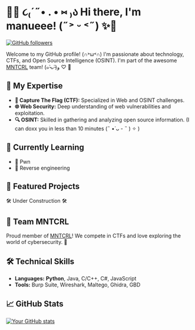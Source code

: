 # 🌸✨ ૮₍´˶• . • ⑅ ₎ა Hi there, I'm manueee! (˶˃ ᵕ ˂˶) ✨🌸

[![GitHub followers](https://img.shields.io/github/followers/manueee13?label=Follow&style=social)](https://github.com/manueee13)

Welcome to my GitHub profile! (∩˃ω˂∩)
I'm passionate about technology, CTFs, and Open Source Intelligence (OSINT). I'm part of the awesome [MNTCRL](https://mntcrl.it/) team! (๑˃̵ᴗ˂̵)و ♡ 🌟

## 🎯 My Expertise 

- **🔐 Capture The Flag (CTF):** Specialized in Web and OSINT challenges.
- **🌐 Web Security:** Deep understanding of web vulnerabilities and exploitation.
- **🔍 OSINT:** Skilled in gathering and analyzing open source information. (I can doxx you in less than 10 minutes (˵ •̀ ᴗ - ˵ ) ✧ )

## 🌱 Currently Learning

- 🧩 Pwn
- 🔄 Reverse engineering

## 📂 Featured Projects
🛠️ Under Construction 🛠️

## 🎲 Team MNTCRL

Proud member of [MNTCRL](https://mntcrl.it/)! We compete in CTFs and love exploring the world of cybersecurity. 🚀

## 🛠️ Technical Skills

- **Languages:** **Python**, Java, C/C++, C#, JavaScript
- **Tools:** Burp Suite, Wireshark, Maltego, Ghidra, GBD

## 📈 GitHub Stats

[![Your GitHub stats](https://github-readme-stats.vercel.app/api?username=manueee13&show_icons=true&theme=radical)](https://github.com/manueee13)
